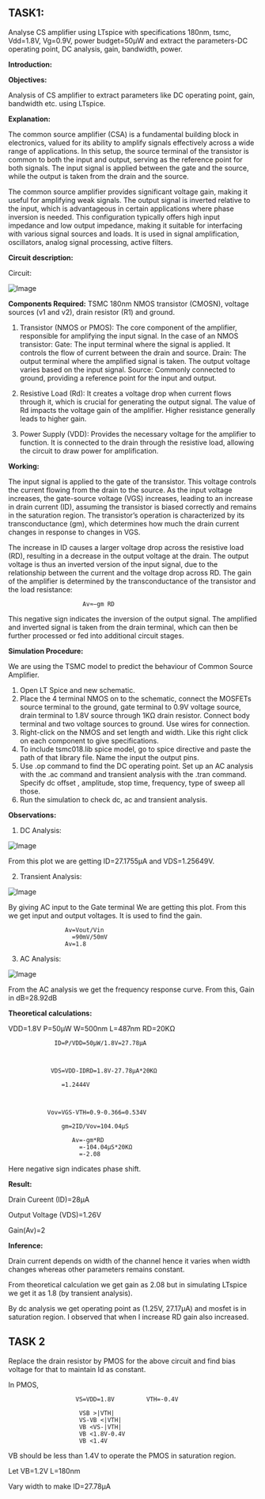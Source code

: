  ## TASK1: ##
Analyse CS amplifier using LTspice with specifications 180nm, tsmc, Vdd=1.8V, Vg=0.9V, power budget=50µW and extract the parameters-DC operating point, DC analysis, gain, bandwidth, power.

**Introduction:**

**Objectives:**

Analysis of CS amplifier to extract parameters like DC operating point, gain, bandwidth etc. using LTspice.

**Explanation:**

 The common source amplifier (CSA) is a fundamental building block in electronics, valued for its ability to amplify signals effectively across a wide range of applications. In this setup, the source terminal of the transistor is common to both the input and output, serving as the reference point for both signals. The input signal is applied between the gate and the source, while the output is taken from the drain and the source.

 The common source amplifier provides significant voltage gain, making it useful for amplifying weak signals. The output signal is inverted relative to the input, which is advantageous in certain applications where phase inversion is needed. This configuration typically offers high input impedance and low output impedance, making it suitable for interfacing with various signal sources and loads. It is used in signal amplification, oscillators, analog signal processing, active filters.

**Circuit description:**

Circuit:

![Image](https://github.com/user-attachments/assets/83b1d8b8-a53b-4467-997e-d443ffa3d24d)


**Components Required:**
 TSMC 180nm NMOS transistor (CMOSN), voltage sources (v1 and v2), drain resistor (R1) and ground.


1.	Transistor (NMOS or PMOS):
   The core component of the amplifier, responsible for amplifying the input signal. In the case of an NMOS transistor: 
Gate: The input terminal where the signal is applied. It controls the flow of current between the drain and source.
Drain: The output terminal where the amplified signal is taken. The output voltage varies based on the input signal.
Source: Commonly connected to ground, providing a reference point for the input and output.

2.	Resistive Load (Rd): It creates a voltage drop when current flows through it, which is crucial for generating the output signal. The value of Rd impacts the voltage gain of the amplifier. Higher resistance generally leads to higher gain.

3.	Power Supply (VDD): Provides the necessary voltage for the amplifier to function. It is connected to the drain through the resistive load, allowing the circuit to draw power for amplification.

   **Working:**

 The input signal is applied to the gate of the transistor. This voltage controls the current flowing from the drain to the source. As the input voltage increases, the gate-source voltage (VGS) increases, leading to an increase in drain current (ID), assuming the transistor is biased correctly and remains in the saturation region. The transistor’s operation is characterized by its transconductance (gm), which determines how much the drain current changes in response to changes in VGS.

 The increase in ID causes a larger voltage drop across the resistive load (RD), resulting in a decrease in the output voltage at the drain. The output voltage is thus an inverted version of the input signal, due to the relationship between the current and the voltage drop across RD. The gain of the amplifier is determined by the transconductance of the transistor and the load resistance:

                         Av≈−gm RD                  
This negative sign indicates the inversion of the output signal.
 The amplified and inverted signal is taken from the drain terminal, which can then be further processed or fed into additional circuit stages.

**Simulation Procedure:**

We are using the TSMC model to predict the behaviour of Common Source Amplifier.
1. Open LT Spice and new schematic.
2. Place the 4 terminal NMOS on to the schematic, connect the MOSFETs source terminal   to the ground, gate terminal to 0.9V voltage source, drain terminal to 1.8V source through 1KΩ drain resistor. Connect body terminal and two voltage sources to ground. Use wires for connection.
3. Right-click on the NMOS and set length and width. Like this right click on each component to give specifications.
4. To include tsmc018.lib spice model, go to spice directive and paste the path of that library file. Name the input the output pins.
5. Use .op command to find the DC operating point. Set up an AC analysis with the .ac command and transient analysis with the .tran command. Specify   dc offset , amplitude, stop time, frequency, type of sweep all those. 
6. Run the simulation to check dc, ac and transient analysis.
 
 
 **Observations:**

1.	DC Analysis:


![Image](https://github.com/user-attachments/assets/b0bbf244-e885-47bb-ad8a-a73424c6066e)

From this plot we are getting ID=27.1755µA and VDS=1.25649V. 

2.	Transient Analysis:

![Image](https://github.com/user-attachments/assets/ea0fda5c-d3f6-4d37-8c30-76617b23cdd7)

By giving AC input to the Gate terminal We are getting this plot. From this we get input and output voltages. It is used to find the gain.

                    Av=Vout/Vin
                      =90mV/50mV
                    Av=1.8

3.	AC Analysis:


![Image](https://github.com/user-attachments/assets/46c95ad6-c335-4343-8c26-3fc98db8e406)

From the AC analysis we get the frequency response curve. From this,
Gain in dB=28.92dB




        
        
**Theoretical calculations:**


VDD=1.8V     P=50µW    W=500nm       L=487nm   RD=20KΩ


                 ID=P/VDD=50µW/1.8V=27.78µA



                VDS=VDD-IDRD=1.8V-27.78µA*20KΩ

                   =1.2444V



               Vov=VGS-VTH=0.9-0.366=0.534V

                   gm=2ID/Vov=104.04µS

                      Av=-gm*RD
                        =-104.04µS*20KΩ
                        =-2.08

   Here negative sign indicates phase shift.
   

**Result:**

Drain Cureent (ID)=28µA

Output Voltage (VDS)=1.26V

Gain(Av)=2


**Inference:**

Drain current depends on width of the channel hence it varies when width changes whereas other parameters remains constant.

From theoretical calculation we get gain as 2.08 but in simulating LTspice we get it as 1.8 (by transient analysis).

 By dc analysis we get operating point as (1.25V, 27.17µA) and mosfet is in                saturation region. 
I observed that when I increase RD gain also increased.



## TASK 2 ##

Replace the drain resistor by PMOS for the above circuit and find bias voltage for that to maintain Id as constant.

In PMOS,
                    
                       VS=VDD=1.8V         VTH=-0.4V

                        VSB >|VTH|
                        VS-VB <|VTH|
                        VB <VS-|VTH|
                        VB <1.8V-0.4V
                        VB <1.4V

   VB should be less than 1.4V to operate the PMOS in saturation region.  

   Let VB=1.2V   L=180nm

   Vary width to make ID=27.78µA

   

   

                        



